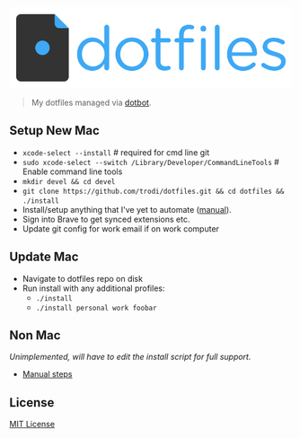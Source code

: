 <img src="./dotfiles-logo.png">

> My dotfiles managed via [dotbot](https://github.com/anishathalye/dotbot).

## Setup New Mac

* `xcode-select --install` # required for cmd line git
* `sudo xcode-select --switch /Library/Developer/CommandLineTools` # Enable command line tools
* `mkdir devel && cd devel`
* `git clone https://github.com/trodi/dotfiles.git && cd dotfiles && ./install`
* Install/setup anything that I've yet to automate ([manual](manual.md)).
* Sign into Brave to get synced extensions etc.
* Update git config for work email if on work computer

## Update Mac

* Navigate to dotfiles repo on disk
* Run install with any additional profiles:
    * `./install`
    * `./install personal work foobar`

## Non Mac

_Unimplemented, will have to edit the install script for full support._

* [Manual steps](windows.md)

## License

[MIT License](LICENSE)
